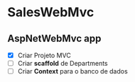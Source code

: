 # SalesWebMvc
## AspNetWebMvc app
* [x] Criar Projeto MVC
* [ ] Criar **scaffold** de Departments
* [ ] Criar **Context** para o banco de dados
